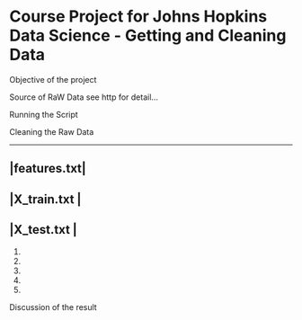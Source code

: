 Course Project for Johns Hopkins Data Science - Getting and Cleaning Data
=========================================================================
Objective of the project

Source of RaW Data
see http for detail…

Running the Script

Cleaning the Raw Data

- ------------
|features.txt|
--------------
|X_train.txt |
--------------
|X_test.txt  |
--------------


1.
2.
3.
4.
5.

Discussion of the result




